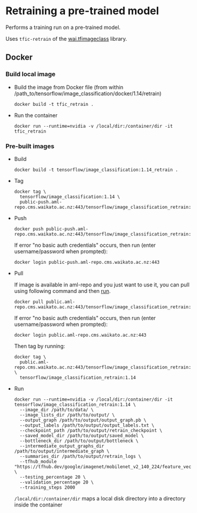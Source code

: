 # Retraining a pre-trained model

Performs a training run on a pre-trained model.

Uses `tfic-retrain` of the [wai.tfimageclass](https://pypi.org/project/wai.tfimageclass/)
library.

## Docker

### Build local image

* Build the image from Docker file (from within /path_to/tensorflow/image_classification/docker/1.14/retrain)

  ```commandline
  docker build -t tfic_retrain .
  ```

* Run the container

  ```commandline
  docker run --runtime=nvidia -v /local/dir:/container/dir -it tfic_retrain
  ```

### Pre-built images

* Build

  ```commandline
  docker build -t tensorflow/image_classification:1.14_retrain .
  ```
  
* Tag

  ```commandline
  docker tag \
    tensorflow/image_classification:1.14 \
    public-push.aml-repo.cms.waikato.ac.nz:443/tensorflow/image_classification_retrain:1.14
  ```
  
* Push

  ```commandline
  docker push public-push.aml-repo.cms.waikato.ac.nz:443/tensorflow/image_classification_retrain:1.14
  ```
  If error "no basic auth credentials" occurs, then run (enter username/password when prompted):
  
  ```commandline
  docker login public-push.aml-repo.cms.waikato.ac.nz:443
  ```
  
* Pull

  If image is available in aml-repo and you just want to use it, you can pull using following command and then [run](#run).

  ```commandline
  docker pull public.aml-repo.cms.waikato.ac.nz:443/tensorflow/image_classification_retrain:1.14
  ```
  If error "no basic auth credentials" occurs, then run (enter username/password when prompted):
  
  ```commandline
  docker login public.aml-repo.cms.waikato.ac.nz:443
  ```
  Then tag by running:
  
  ```commandline
  docker tag \
    public.aml-repo.cms.waikato.ac.nz:443/tensorflow/image_classification_retrain:1.14 \
    tensorflow/image_classification_retrain:1.14
  ```

* <a name="run">Run</a>

  ```commandline
  docker run --runtime=nvidia -v /local/dir:/container/dir -it tensorflow/image_classification_retrain:1.14 \
    --image_dir /path/to/data/ \
    --image_lists_dir /path/to/output/ \
    --output_graph /path/to/output/output_graph.pb \
    --output_labels /path/to/output/output_labels.txt \
    --checkpoint_path /path/to/output/retrain_checkpoint \
    --saved_model_dir /path/to/output/saved_model \
    --bottleneck_dir /path/to/output/bottleneck \
    --intermediate_output_graphs_dir /path/to/output/intermediate_graph \
    --summaries_dir /path/to/output/retrain_logs \
    --tfhub_module "https://tfhub.dev/google/imagenet/mobilenet_v2_140_224/feature_vector/3" \
    --testing_percentage 20 \
    --validation_percentage 20 \
    --training_steps 2000
  ```
  `/local/dir:/container/dir` maps a local disk directory into a directory inside the container


